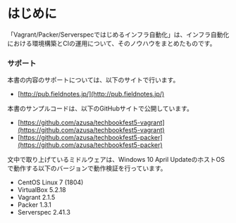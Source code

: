 # はじめに

「Vagrant/Packer/Serverspecではじめるインフラ自動化」は、インフラ自動化における環境構築とCIの運用について、そのノウハウをまとめたものです。

### サポート

本書の内容のサポートについては、以下のサイトで行います。

- [http://pub.fieldnotes.jp/](http://pub.fieldnotes.jp/)

本書のサンプルコードは、以下のGitHubサイトで公開しています。

- [https://github.com/azusa/techbookfest5-vagrant](https://github.com/azusa/techbookfest5-vagrant)
- [https://github.com/azusa/techbookfest5-packer](https://github.com/azusa/techbookfest5-packer)


文中で取り上げているミドルウェアは、Windows 10 April UpdateのホストOSで動作する以下のバージョンで動作検証を行っています。

- CentOS Linux 7 (1804)
- VirtualBox 5.2.18
- Vagrant 2.1.5
- Packer 1.3.1
- Serverspec 2.41.3




